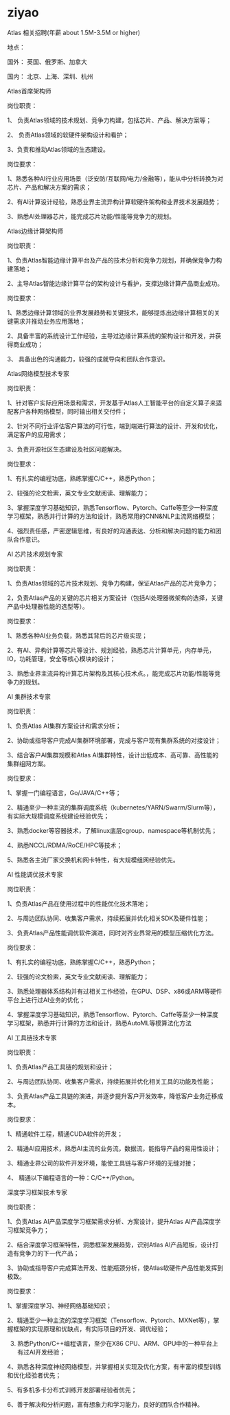 # ziyao


Atlas 相关招聘(年薪 about 1.5M-3.5M or higher)



地点：

国外： 英国、俄罗斯、加拿大

国内： 北京、上海、深圳、杭州

Atlas首席架构师

岗位职责：

1、 负责Atlas领域的技术规划、竞争力构建，包括芯片、产品、解决方案等；

2、 负责Atlas领域的软硬件架构设计和看护；

3、负责和推动Atlas领域的生态建设。



岗位要求：

1、熟悉各种AI行业应用场景（泛安防/互联网/电力/金融等），能从中分析转换为对芯片、产品和解决方案的需求；

2、有AI计算设计经验，熟悉业界主流异构计算软硬件架构和业界技术发展趋势；

3、熟悉AI处理器芯片，能完成芯片功能/性能等竞争力的规划。



 Atlas边缘计算架构师

岗位职责：

1、负责Atlas智能边缘计算平台及产品的技术分析和竞争力规划，并确保竞争力构建落地；

2、主导Atlas智能边缘计算平台的架构设计与看护，支撑边缘计算产品商业成功。



岗位要求：

1、熟悉边缘计算领域的业界发展趋势和关键技术，能够提炼出边缘计算相关的关键需求并推动业务应用落地；

2、具备丰富的系统设计工作经验，主导过边缘计算系统的架构设计和开发，并获得商业成功；

3、 具备出色的沟通能力，较强的成就导向和团队合作意识。



Atlas网络模型技术专家

岗位职责：

1、针对客户实际应用场景和需求，开发基于Atlas人工智能平台的自定义算子来适配客户各种网络模型，同时输出相关交付件；

2、针对不同行业评估客户算法的可行性，端到端进行算法的设计、开发和优化，满足客户的应用需求；

3、负责开源社区生态建设及社区问题解决。



岗位要求：

1、有扎实的编程功底，熟练掌握C/C++，熟悉Python；

2、较强的论文检索，英文专业文献阅读、理解能力；

3、掌握深度学习基础知识，熟悉Tensorflow、Pytorch、Caffe等至少一种深度学习框架，熟悉并行计算的方法和设计，熟悉常用的CNN&NLP主流网络模型；

4、强烈责任感，严密逻辑思维，有良好的沟通表达、分析和解决问题的能力和团队合作意识。



AI 芯片技术规划专家

岗位职责：

1、负责Atlas领域的芯片技术规划、竞争力构建，保证Atlas产品的芯片竞争力；

2，负责Atlas产品的关键的芯片相关方案设计（包括AI处理器微架构的选择，关键产品中处理器性能的选型等）。

岗位要求：

1、熟悉各种AI业务负载，熟悉其背后的芯片级实现；

2、有AI、异构计算等芯片等设计、规划经验，熟悉芯片计算单元，内存单元，IO，功耗管理，安全等核心模块的设计；

3、熟悉业界主流异构计算芯片架构及其核心技术点。，能完成芯片功能/性能等竞争力的规划。

AI 集群技术专家



岗位职责：

1、负责Atlas AI集群方案设计和需求分析；

2、协助或指导客户完成AI集群环境部署，完成与客户现有集群系统的对接设计；

3、结合客户AI集群规模和Atlas AI集群特性，设计出低成本、高可靠、高性能的集群组网方案。

岗位要求：

1、掌握一门编程语言，Go/JAVA/C++等；

2、精通至少一种主流的集群调度系统（kubernetes/YARN/Swarm/Slurm等），有实际大规模调度系统建设经验优先；

3、熟悉docker等容器技术，了解linux底层cgroup、namespace等机制优先；

4、熟悉NCCL/RDMA/RoCE/HPC等技术；

5、熟悉各主流厂家交换机和网卡特性，有大规模组网经验优先。



AI 性能调优技术专家



岗位职责：

1、负责Atlas产品在使用过程中的性能优化技术落地；

2、与周边团队协同、收集客户需求，持续拓展并优化相关SDK及硬件性能；

3、负责Atlas产品性能调优软件演进，同时对齐业界常用的模型压缩优化方法。

岗位要求：

1、有扎实的编程功底，熟练掌握C/C++，熟悉Python；

2、较强的论文检索，英文专业文献阅读、理解能力；

3、熟悉处理器体系结构并有过相关工作经验，在GPU、DSP、x86或ARM等硬件平台上进行过AI业务的优化；

4、掌握深度学习基础知识，熟悉Tensorflow、Pytorch、Caffe等至少一种深度学习框架，熟悉并行计算的方法和设计，熟悉AutoML等模算法化方法



AI 工具链技术专家

岗位职责：

1、负责Atlas产品工具链的规划和设计；

2、与周边团队协同、收集客户需求，持续拓展并优化相关工具的功能及性能；

3、负责Atlas产品工具链的演进，并逐步提升客户开发效率，降低客户业务迁移成本。

岗位要求：

1、精通软件工程，精通CUDA软件的开发；

2、精通AI应用技术，熟悉AI主流的业务流，数据流，能指导产品的易用性设计；

3、精通业界公司的软件开发环境，能使工具链与客户环境的无缝对接；

4、 精通以下编程语言的一种：C/C++/Python。



深度学习框架技术专家

岗位职责：

1、负责Atlas AI产品深度学习框架需求分析、方案设计，提升Atlas AI产品深度学习框架竞争力；

2、结合深度学习框架特性，洞悉框架发展趋势，识别Atlas AI产品短板，设计打造有竞争力的下一代产品；

3、协助或指导客户完成算法开发、性能瓶颈分析，使Atlas软硬件产品性能发挥到极致。



岗位要求：

1、掌握深度学习、神经网络基础知识；

2、精通至少一种主流的深度学习框架（Tensorflow、Pytorch、MXNet等），掌握框架的实现原理和优缺点，有实际项目的开发、调优经验；

3. 熟悉Python/C++编程语言，至少在X86 CPU、ARM、GPU中的一种平台上有过AI开发经验；

4、熟悉各种深度神经网络模型，并掌握相关实现及优化方案，有丰富的模型训练和优化经验者优先；

5、有多机多卡分布式训练开发部署经验者优先；

6、善于解决和分析问题，富有想象力和学习能力，良好的团队合作精神。
